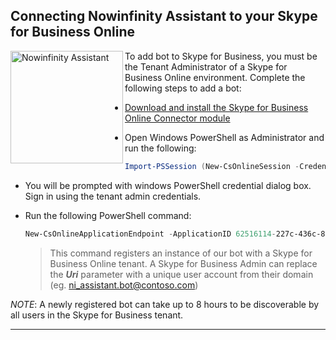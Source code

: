 
## Connecting Nowinfinity Assistant to your Skype for Business Online

<img align="left" alt="Nowinfinity Assistant" width="180" src="https://assistant.leo.nowinfinity.com.au/content/png_tr.png">
    To add bot to Skype for Business, you must be the Tenant Administrator of a Skype for Business Online environment. Complete the following steps to add a bot:

* [Download and install the Skype for Business Online Connector module](http://go.microsoft.com/fwlink/?LinkId=294688)
* Open Windows PowerShell as Administrator and run the following:
    
    ```powershell
    Import-PSSession (New-CsOnlineSession -Credential (Get-Credential))
    ```
* You will be prompted with windows PowerShell credential dialog box. Sign in using the tenant admin credentials.
* Run the following PowerShell command:
    
    ```powershell
    New-CsOnlineApplicationEndpoint -ApplicationID 62516114-227c-436c-8e55-e7dcf50e7474 -Name "Rosie - Nowinfinity Assistant" -Uri sip:ni_assistant.bot@yourdomain.com
    ```
    >This command registers an instance of our bot with a Skype for Business Online tenant. A Skype for Business Admin can replace the **_Uri_** parameter with a unique user account from their domain (eg. ni_assistant.bot@contoso.com)

_NOTE_: A newly registered bot can take up to 8 hours to be discoverable by all users in the Skype for Business tenant.
***
[//]: # (Resources: https://skypeappregistration.azurewebsites.net/bot/62516114-227c-436c-8e55-e7dcf50e7474 , https://msdn.microsoft.com/en-us/skype/Skype-For-Business-Bot-Framework/docs/overview)

